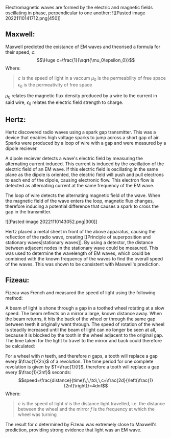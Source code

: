 Electromagnetic waves are formed by the electric and magnetic fields oscillating in phase, perpendicular to one another:
![[Pasted image 20221110141712.png|450]]

## Maxwell:
Maxwell predicted the existance of EM waves and theorised a formula for their speed, $c$:
$$\Huge c=\frac{1}{\sqrt{\mu_0\epsilon_0}}$$
Where:
>$c$ is the speed of light in a vaccum
>$\mu_0$ is the permeability of free space
>$\epsilon_0$ is the permeativity of free space

$\mu_0$ relates the magnetic flux density produced by a wire to the current in said wire, $\epsilon_0$ relates the electric field strength to charge.

## Hertz:
Hertz discovered radio waves using a spark gap transmitter. This was a device that enables high voltage sparks to jump across a short gap of air. Sparks were produced by a loop of wire with a gap and were measured by a dipole reciever.

A dipole reciever detects a wave's electric field by measuring the alternating current induced. This current is induced by the oscillation of the electric field of an EM wave. If this electric field is oscillating in the same plane as the dipole is oriented, the electric field will push and pull electrons to each end of the dipole, causing electronic flow. This electron flow is detected as alternating current at the same frequency of the EM wave.

The loop of wire detects the alternating magnetic field of the wave. When the magnetic field of the wave enters the loop, magnetic flux changes, therefore inducing a potential difference that causes a spark to cross the gap in the transmitter.

![[Pasted image 20221110143052.png|300]]

Hertz placed a metal sheet in front of the above apparatus, causing the reflection of the radio wave, creating [[Principle of superposition and stationary waves|stationary waves]]. By using a detector, the distance between adjacent nodes in the stationary wave could be measured. This was used to determine the wavelength of EM waves, which could be combined with the known frequency of the waves to find the overall speed of the waves. This was shown to be consistent with Maxwell's prediction.

## Fizeau:
Fizeau was French and measured the speed of light using the following method:

A beam of light is shone through a gap in a toothed wheel rotating at a slow speed. The beam reflects on a mirror a large, known distance away. When the beam returns, it hits the back of the wheel or through the same gap between teeth it originally went through. The speed of rotation of the wheel is steadily increased until the beam of light can no longer be seen at all, because it is blocked by the tooth in the wheel adjacent to the original gap. The time taken for the light to travel to the mirror and back could therefore be calculated:

For a wheel with $n$ teeth, and therefore $n$ gaps, a tooth will replace a gap every $\frac{1}{2n}$ of a revolution. The time period for one complete revolution is given by $T=\frac{1}{f}$, therefore a tooth will replace a gap every $\frac{1}{2nf}$ seconds:
$$speed=\frac{distance}{time}\,\,\to\,\,c=\frac{2d}{\left(\frac{1}{2nf}\right)}=4dnf$$
Where:
>$c$ is the speed of light
>$d$ is the distance light travelled, i.e. the distance between the wheel and the mirror
>$f$ is the frequency at which the wheel was turning

The result for $c$ determined by Fizeau was extremely close to Maxwell's prediction, providing strong evidence that light was an EM wave.

